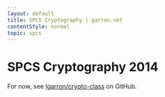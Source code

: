 ```yaml
---
layout: default
title: SPCS Cryptography | garron.net
contentStyle: normal
topic: spcs
---
```


# SPCS Cryptography 2014

For now, see [lgarron/crypto-class](https://github.com/lgarron/crypto-class) on GitHub.
